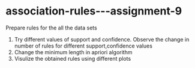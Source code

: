 # association-rules---assignment-9
Prepare rules for the all the data sets  
1) Try different values of support and confidence. Observe the change in number of rules for different support,confidence values
2) Change the minimum length in apriori algorithm
3)  Visulize the obtained rules using different plots 
